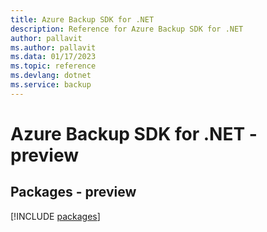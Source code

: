 ```yaml
---
title: Azure Backup SDK for .NET
description: Reference for Azure Backup SDK for .NET
author: pallavit
ms.author: pallavit
ms.data: 01/17/2023
ms.topic: reference
ms.devlang: dotnet
ms.service: backup
---
```

# Azure Backup SDK for .NET - preview
## Packages - preview
[!INCLUDE [packages](backup-index.md)]